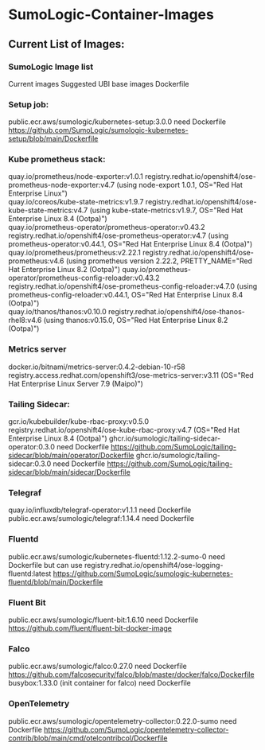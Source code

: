 # SumoLogic-Container-Images

## Current List of Images:

### SumoLogic Image list		
Current images	Suggested UBI base images	Dockerfile
### Setup job:		
public.ecr.aws/sumologic/kubernetes-setup:3.0.0	need Dockerfile	https://github.com/SumoLogic/sumologic-kubernetes-setup/blob/main/Dockerfile
### Kube prometheus stack:		
quay.io/prometheus/node-exporter:v1.0.1	registry.redhat.io/openshift4/ose-prometheus-node-exporter:v4.7 (using node-export 1.0.1, OS="Red Hat Enterprise Linux")	
quay.io/coreos/kube-state-metrics:v1.9.7	registry.redhat.io/openshift4/ose-kube-state-metrics:v4.7 (using kube-state-metrics:v1.9.7, OS="Red Hat Enterprise Linux 8.4 (Ootpa)")	
quay.io/prometheus-operator/prometheus-operator:v0.43.2	registry.redhat.io/openshift4/ose-prometheus-operator:v4.7 (using prometheus-operator:v0.44.1, OS="Red Hat Enterprise Linux 8.4 (Ootpa)")	
quay.io/prometheus/prometheus:v2.22.1	registry.redhat.io/openshift4/ose-prometheus:v4.6 (using prometheus version 2.22.2, PRETTY_NAME="Red Hat Enterprise Linux 8.2 (Ootpa)")	
quay.io/prometheus-operator/prometheus-config-reloader:v0.43.2	registry.redhat.io/openshift4/ose-prometheus-config-reloader:v4.7.0 (using prometheus-config-reloader:v0.44.1, OS="Red Hat Enterprise Linux 8.4 (Ootpa)")	
quay.io/thanos/thanos:v0.10.0	registry.redhat.io/openshift4/ose-thanos-rhel8:v4.6 (using thanos:v0.15.0, OS="Red Hat Enterprise Linux 8.2 (Ootpa)")	
### Metrics server		
docker.io/bitnami/metrics-server:0.4.2-debian-10-r58	registry.access.redhat.com/openshift3/ose-metrics-server:v3.11 (OS="Red Hat Enterprise Linux Server 7.9 (Maipo)")	
### Tailing Sidecar:		
gcr.io/kubebuilder/kube-rbac-proxy:v0.5.0	registry.redhat.io/openshift4/ose-kube-rbac-proxy:v4.7  (OS="Red Hat Enterprise Linux 8.4 (Ootpa)")	
ghcr.io/sumologic/tailing-sidecar-operator:0.3.0	need Dockerfile	https://github.com/SumoLogic/tailing-sidecar/blob/main/operator/Dockerfile
ghcr.io/sumologic/tailing-sidecar:0.3.0	need Dockerfile	https://github.com/SumoLogic/tailing-sidecar/blob/main/sidecar/Dockerfile
### Telegraf		
quay.io/influxdb/telegraf-operator:v1.1.1	need Dockerfile	
public.ecr.aws/sumologic/telegraf:1.14.4	need Dockerfile	
### Fluentd		
public.ecr.aws/sumologic/kubernetes-fluentd:1.12.2-sumo-0	need Dockerfile but can use registry.redhat.io/openshift4/ose-logging-fluentd:latest	https://github.com/SumoLogic/sumologic-kubernetes-fluentd/blob/main/Dockerfile
### Fluent Bit		
public.ecr.aws/sumologic/fluent-bit:1.6.10	need Dockerfile	https://github.com/fluent/fluent-bit-docker-image
### Falco		
public.ecr.aws/sumologic/falco:0.27.0	need Dockerfile	https://github.com/falcosecurity/falco/blob/master/docker/falco/Dockerfile
busybox:1.33.0 (init container for falco)	need Dockerfile	
### OpenTelemetry		
public.ecr.aws/sumologic/opentelemetry-collector:0.22.0-sumo	need Dockerfile	https://github.com/SumoLogic/opentelemetry-collector-contrib/blob/main/cmd/otelcontribcol/Dockerfile